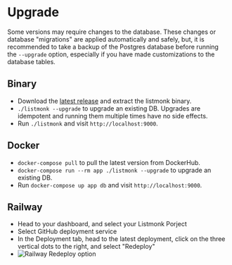 # Upgrade

Some versions may require changes to the database. These changes or database "migrations" are applied automatically and safely, but, it is recommended to take a backup of the Postgres database before running the `--upgrade` option, especially if you have made customizations to the database tables.

## Binary
- Download the [latest release](https://github.com/knadh/listmonk/releases) and extract the listmonk binary.
- `./listmonk --upgrade` to upgrade an existing DB. Upgrades are idempotent and running them multiple times have no side effects.
- Run `./listmonk` and visit `http://localhost:9000`.

## Docker

- `docker-compose pull` to pull the latest version from DockerHub.
- `docker-compose run --rm app ./listmonk --upgrade` to upgrade an existing DB.
- Run `docker-compose up app db` and visit `http://localhost:9000`.

## Railway
- Head to your dashboard, and select your Listmonk Porject
- Select GitHub deployment service
- In the Deployment tab, head to the latest deployment, click on the three vertical dots to the right, and select "Redeploy"
- ![Railway Redeploy option](https://user-images.githubusercontent.com/55474996/226517149-6dc512d5-f862-46f7-a57d-5e55b781ff53.png)
